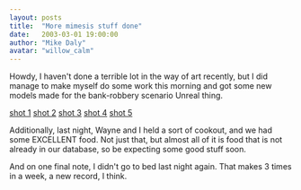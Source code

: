 ```yaml
---
layout: posts
title:  "More mimesis stuff done"
date:   2003-03-01 19:00:00
author: "Mike Daly"
avatar: "willow_calm"
---
```

Howdy, I haven't done a terrible lot in the way of art recently, but I did manage to make myself do some work this morning and got some new models made for the bank-robbery scenario Unreal thing.

 [shot 1](https://content.duelingmonkeys.com/filespace/willow/mimesis/bank8.jpg)
 [shot 2](https://content.duelingmonkeys.com/filespace/willow/mimesis/bank9.jpg)
 [shot 3](https://content.duelingmonkeys.com/filespace/willow/mimesis/bank10.jpg)
 [shot 4](https://content.duelingmonkeys.com/filespace/willow/mimesis/bank11.jpg)
 [shot 5](https://content.duelingmonkeys.com/filespace/willow/mimesis/bank12.jpg)

 Additionally, last night, Wayne and I held a sort of cookout, and we had some EXCELLENT food. Not just that, but almost all of it is food that is not already in our database, so be expecting some good stuff soon.

 And on one final note, I didn't go to bed last night again. That makes 3 times in a week, a new record, I think.